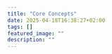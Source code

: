 ```yaml
---
title: "Core Concepts"
date: 2025-04-18T16:38:27+02:00
tags: []
featured_image: ""
description: ""
---
```

